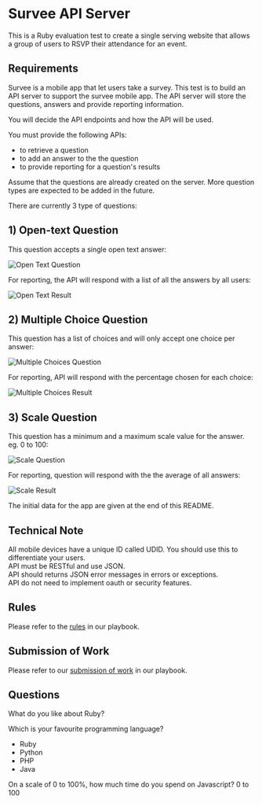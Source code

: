 # Survee API Server
This is a Ruby evaluation test to create a single serving website that allows a group of users to RSVP their attendance for an event.

## Requirements
Survee is a mobile app that let users take a survey.
This test is to build an API server to support the survee mobile app.
The API server will store the questions, answers and provide reporting information.

You will decide the API endpoints and how the API will be used.

You must provide the following APIs:
- to retrieve a question
- to add an answer to the the question
- to provide reporting for a question's results

Assume that the questions are already created on the server.
More question types are expected to be added in the future.

There are currently 3 type of questions:  
## 1) Open-text Question  
This question accepts a single open text answer:

![Open Text Question](images/open-text-question.jpg "Open Text Question")

For reporting, the API will respond with a list of all the answers by all users:

![Open Text Result](images/open-text-result.jpg)

## 2) Multiple Choice Question  
This question has a list of choices and will only accept one choice per answer:

![Multiple Choices Question](images/multiple-choice-question.jpg)

For reporting, API will respond with the percentage chosen for each choice:

![Multiple Choices Result](images/multiple-choice-result.jpg)

## 3) Scale Question
This question has a minimum and a maximum scale value for the answer. eg. 0 to 100:

![Scale Question](images/scale-question.jpg)

For reporting, question will respond with the the average of all answers:

![Scale Result](images/scale-result.jpg)

The initial data for the app are given at the end of this README.

## Technical Note
All mobile devices have a unique ID called UDID. You should use this to differentiate your users.  
API must be RESTful and use JSON.  
API should returns JSON error messages in errors or exceptions.  
API do not need to implement oauth or security features.  

## Rules
Please refer to the [rules](https://github.com/futureworkz/playbook/tree/master/protocols/ruby-evaluation-test#rules) in our playbook.

## Submission of Work
Please refer to our [submission of work](https://github.com/futureworkz/playbook/tree/master/protocols/ruby-evaluation-test#submission-of-work) in our playbook.

## Questions
What do you like about Ruby?

Which is your favourite programming language?
- Ruby
- Python
- PHP
- Java

On a scale of 0 to 100%, how much time do you spend on Javascript?
0 to 100
